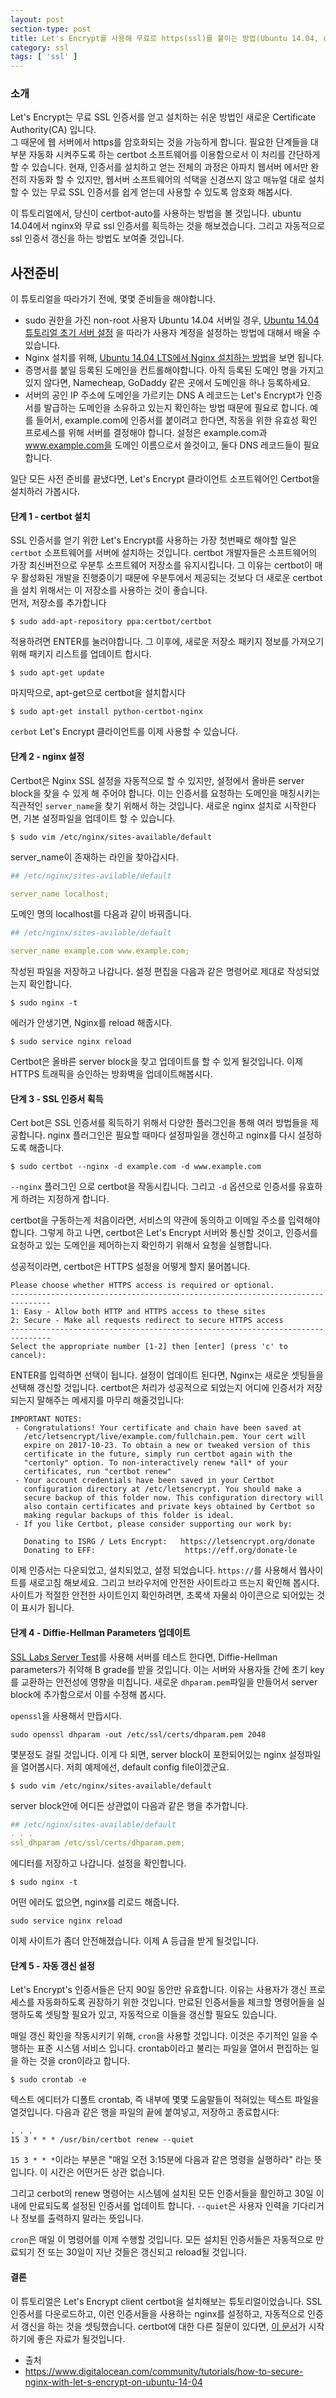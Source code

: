 ```yaml
---
layout: post
section-type: post
title: Let's Encrypt를 사용해 무료로 https(ssl)를 붙이는 방법(Ubuntu 14.04, certbot, 2017.09 updated)
category: ssl
tags: [ 'ssl' ]
---
```


### 소개

Let's Encrypt는 무료 SSL 인증서를 얻고 설치하는 쉬운 방법인 새로운 Certificate Authority(CA) 입니다.  
그 때문에 웹 서버에서 https를 암호화되는 것을 가능하게 합니다. 필요한 단계들을 대부분 자동화 시켜주도록 하는 certbot 소프트웨어를 이용함으로서 이 처리를 간단하게 할 수 있습니다. 현재, 인증서를 설치하고 얻는 전체의 과정은 아파치 웹서버 에서만 완전히 자동화 할 수 있지만, 웹서버 소프트웨어의 석택을 신경쓰지 않고 매뉴얼 대로 설치할 수 있는 무료 SSL 인증서를 쉽게 얻는데 사용할 수 있도록 암호화 해봅시다.

이 튜토리얼에서, 당신이 certbot-auto를 사용하는 방법을 볼 것입니다. ubuntu 14.04에서 nginx와 무료 ssl 인증서를 획득하는 것을 해보겠습니다. 그리고 자동적으로 ssl 인증서 갱신을 하는 방법도 보여줄 것입니다.

## 사전준비

이 튜토리얼을 따라가기 전에, 몇몇 준비들을 해야합니다.

- sudo 권한을 가진 non-root 사용자 Ubuntu 14.04 서버일 경우, [Ubuntu 14.04 튜토리얼 초기 서버 설정](https://www.digitalocean.com/community/articles/initial-server-setup-with-ubuntu-14-04) 을 따라가 사용자 계정을 설정하는 방법에 대해서 배울 수 있습니다.
- Nginx 설치를 위해, [Ubuntu 14.04 LTS에서 Nginx 설치하는 방법](https://www.digitalocean.com/community/tutorials/how-to-install-nginx-on-ubuntu-14-04-lts)을 보면 됩니다.
- 증명서를 붙일 등록된 도메인을 컨트롤해야합니다. 아직 등록된 도메인 명을 가지고 있지 않다면, Namecheap, GoDaddy 같은 곳에서 도메인을 하나 등록하세요.
- 서버의 공인 IP 주소에 도메인을 가르키는 DNS A 레코드는 Let's Encrypt가 인증서를 발급하는 도메인을 소유하고 있는지 확인하는 방법 때문에 필요로 합니다. 예를 들어서, example.com에 인증서를 붙이려고 한다면, 작동을 위한 유효성 확인 프로세스를 위해 서버를 결정해야 합니다. 설정은 example.com과 www.example.com을 도메인 이름으로서 쓸것이고, 둘다 DNS 레코드들이 필요합니다.  

일단 모든 사전 준비를 끝냈다면, Let's Encrypt 클라이언트 소프트웨어인 Certbot을 설치하러 가봅시다.

#### 단계 1 - certbot 설치

SSL 인증서를 얻기 위한 Let's Encrypt를 사용하는 가장 첫번째로 해야할 일은 `certbot` 소프트웨어를 서버에 설치하는 것입니다. certbot 개발자들은 소프트웨어의 가장 최신버전으로 우분투 소프트웨어 저장소를 유지시킵니다. 그 이유는 certbot이 매우 활성화된 개발을 진행중이기 때문에 우분투에서 제공되는 것보다 더 새로운 certbot을 설치 위해서는 이 저장소를 사용하는 것이 좋습니다.  
먼저, 저장소를 추가합니다

``` shell
$ sudo add-apt-repository ppa:certbot/certbot
```

적용하려면 ENTER를 눌러야합니다. 그 이후에, 새로운 저장소 패키지 정보를 가져오기 위해 패키지 리스트를 업데이트 합시다.

``` shell
$ sudo apt-get update
```

마지막으로, apt-get으로 certbot을 설치합시다

``` shell
$ sudo apt-get install python-certbot-nginx
```

`cerbot` Let's Encrypt 클라이언트를 이제 사용할 수 있습니다.

#### 단계 2 - nginx 설정

Certbot은 Nginx SSL 설정을 자동적으로 할 수 있지만, 설정에서 올바른 server block을 찾을 수 있게 해 주어야 합니다. 이는 인증서를 요청하는 도메인을 매칭시키는 직관적인 `server_name`을 찾기 위해서 하는 것입니다. 새로운 nginx 설치로 시작한다면, 기본 설정파일을 업데이트 할 수 있습니다.

``` shell
$ sudo vim /etc/nginx/sites-available/default
```

server_name이 존재하는 라인을 찾아갑시다.

``` yml
## /etc/nginx/sites-avilable/default

server_name localhost;
```

도메인 명의 localhost를 다음과 같이 바꿔줍니다.

``` yml
## /etc/nginx/sites-avilable/default

server_name example.com www.example.com;

```

작성된 파일을 저장하고 나갑니다. 설정 편집을 다음과 같은 명령어로 제대로 작성되었는지 확인합니다.

``` shell
$ sudo nginx -t
```

에러가 안생기면, Nginx를 reload 해줍시다.

``` shell
$ sudo service nginx reload
```

Certbot은 올바른 server block을 찾고 업데이트를 할 수 있게 될것입니다. 이제 HTTPS 트래픽을 승인하는 방화벽을 업데이트해봅시다.

#### 단계 3 - SSL 인증서 획득

Cert bot은 SSL 인증서를 획득하기 위해서 다양한 플러그인을 통해 여러 방법들을 제공합니다. nginx 플러그인은 필요할 때마다 설정파일을 갱신하고 nginx를 다시 설정하도록 해줍니다.

``` shell
$ sudo certbot --nginx -d example.com -d www.example.com
```

`--nginx` 플러그인 으로 certbot을 작동시킵니다. 그리고 `-d` 옵션으로 인증서를 유효하게 하려는 지정하게 합니다.

certbot을 구동하는게 처음이라면, 서비스의 약관에 동의하고 이메일 주소를 입력해야합니다. 그렇게 하고 나면, certbot은 Let's Encrypt 서버와 통신할 것이고, 인증서를 요청하고 있는 도메인을 제어하는지 확인하기 위해서 요청을 실행합니다.

성공적이라면, certbot은 HTTPS 설정을 어떻게 할지 물어봅니다.

``` shell
Please choose whether HTTPS access is required or optional.
-------------------------------------------------------------------------------
1: Easy - Allow both HTTP and HTTPS access to these sites
2: Secure - Make all requests redirect to secure HTTPS access
-------------------------------------------------------------------------------
Select the appropriate number [1-2] then [enter] (press 'c' to cancel):
```

ENTER를 입력하면 선택이 됩니다. 설정이 업데이트 된다면, Nginx는 새로운 셋팅들을 선택해 갱신할 것입니다. certbot은 처리가 성공적으로 되었는지 어디에 인증서가 저장되는지 말해주는 메세지를 마무리 해줄것입니다:

``` shell
IMPORTANT NOTES:
 - Congratulations! Your certificate and chain have been saved at
   /etc/letsencrypt/live/example.com/fullchain.pem. Your cert will
   expire on 2017-10-23. To obtain a new or tweaked version of this
   certificate in the future, simply run certbot again with the
   "certonly" option. To non-interactively renew *all* of your
   certificates, run "certbot renew"
 - Your account credentials have been saved in your Certbot
   configuration directory at /etc/letsencrypt. You should make a
   secure backup of this folder now. This configuration directory will
   also contain certificates and private keys obtained by Certbot so
   making regular backups of this folder is ideal.
 - If you like Certbot, please consider supporting our work by:

   Donating to ISRG / Lets Encrypt:   https://letsencrypt.org/donate
   Donating to EFF:                    https://eff.org/donate-le
```

이제 인증서는 다운되었고, 설치되었고, 설정 되었습니다. `https://`를 사용해서 웹사이트를 새로고침 해보세요. 그리고 브라우저에 안전한 사이트라고 뜨는지 확인해 봅시다. 사이트가 적절한 안전한 사이트인지 확인하려면, 초록색 자물쇠 아이콘으로 되어있는 것이 표시가 됩니다.

#### 단계 4 - Diffie-Hellman Parameters 업데이트

[SSL Labs Server Test](https://www.ssllabs.com/ssltest/)를 사용해 서버를 테스트 한다면, Diffie-Hellman parameters가 취약해 B grade를 받을 것입니다. 이는 서버와 사용자들 간에 초기 key를 교환하는 안전성에 영향을 미칩니다. 새로운 `dhparam.pem`파일을 만들어서 server block에 추가함으로서 이를 수정해 봅시다.

`openssl`을 사용해서 만듭시다.

``` shell
sudo openssl dhparam -out /etc/ssl/certs/dhparam.pem 2048
```

몇분정도 걸릴 것입니다. 이게 다 되면, server block이 포한되어있는 nginx 설정파일을 열어봅시다. 저희 예제에선, default config file이겠군요.

``` shell
$ sudo vim /etc/nginx/sites-available/default
```

server block안에 어디든 상관없이 다음과 같은 행을 추가합니다.

``` yml
## /etc/nginx/sites-available/default
. . .
ssl_dhparam /etc/ssl/certs/dhparam.pem;
```

에디터를 저장하고 나갑니다. 설정을 확인합니다.

``` shell
$ sudo nginx -t
```

어떤 에러도 없으면, nginx를 리로드 해줍니다.

``` shell
sudo service nginx reload
```

이제 사이트가 좀더 안전해졌습니다. 이제 A 등급을 받게 될것입니다.

#### 단계 5 - 자동 갱신 설정

Let's Encrypt's 인증서들은 단지 90일 동안만 유효합니다. 이유는 사용자가 갱신 프로세스를 자동화하도록 권장하기 위한 것입니다. 만료된 인증서들을 체크할 명령어들을 실행하도록 셋팅할 필요가 있고, 자동적으로 이들을 갱신할 필요도 있습니다.

매일 갱신 확인을 작동시키기 위해, `cron`을 사용할 것입니다. 이것은 주기적인 일을 수행하는 표준 시스템 서비스 입니다. crontab이라고 불리는 파일을 열어서 편집하는 일을 하는 것을 cron이라고 합니다.

``` shell
$ sudo crontab -e
```

텍스트 에디터가 디폴트 crontab, 즉 내부에 몇몇 도움말들이 적혀있는 텍스트 파일을 열것입니다. 다음과 같은 행을 파일의 끝에 붙여넣고, 저장하고 종료합시다:

```
. . .
15 3 * * * /usr/bin/certbot renew --quiet
```

`15 3 * * *`이라는 부분은 "매일 오전 3:15분에 다음과 같은 명령을 실행하라" 라는 뜻입니다. 이 시간은 어떤거든 상관 없습니다.  

그리고 cerbot의 renew 명령어는 시스템에 설치된 모든 인증서들을 활인하고 30일 이내에 만료되도록 설정된 인증서를 업데이트 합니다. `--quiet`은 사용자 인력을 기다리거나 정보를 출력하지 말라는 뜻입니다.  

`cron`은 매일 이 명령어를 이제 수행할 것입니다. 모든 설치된 인증서들은 자동적으로 만료되기 전 또는 30일이 지난 것들은 갱신되고 reload될 것입니다.

#### 결론

이 튜토리얼은 Let's Encrypt client certbot을 설치해보는 튜토리얼이었습니다. SSL 인증서를 다운로드하고, 이런 인증서들을 사용하는 nginx를 설정하고, 자동적으로 인증서 갱신을 하는 것을 셋팅했습니다. certbot에 대한 다른 질문이 있다면, [이 문서](https://certbot.eff.org/docs/)가 시작하기에 좋은 자료가 될것입니다.

- 출처
 - https://www.digitalocean.com/community/tutorials/how-to-secure-nginx-with-let-s-encrypt-on-ubuntu-14-04
